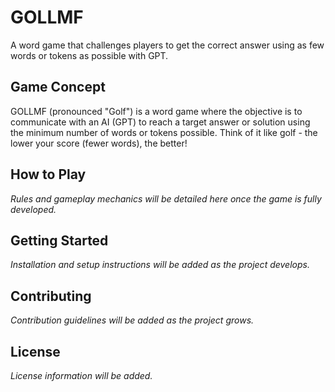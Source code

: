 # GOLLMF

A word game that challenges players to get the correct answer using as few words or tokens as possible with GPT.

## Game Concept

GOLLMF (pronounced "Golf") is a word game where the objective is to communicate with an AI (GPT) to reach a target answer or solution using the minimum number of words or tokens possible. Think of it like golf - the lower your score (fewer words), the better!

## How to Play

*Rules and gameplay mechanics will be detailed here once the game is fully developed.*

## Getting Started

*Installation and setup instructions will be added as the project develops.*

## Contributing

*Contribution guidelines will be added as the project grows.*

## License

*License information will be added.*

